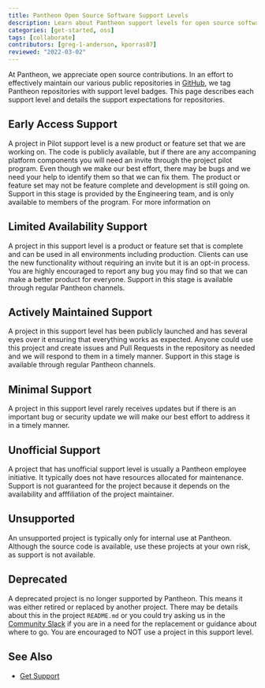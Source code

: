 ```yaml
---
title: Pantheon Open Source Software Support Levels
description: Learn about Pantheon support levels for open source software
categories: [get-started, oss]
tags: [collaborate]
contributors: [greg-1-anderson, kporras07]
reviewed: "2022-03-02"
---
```


At Pantheon, we appreciate open source contributions. In an effort to effectively maintain our various public repositories in [GitHub](https://github.com/orgs/pantheon-systems/repositories), we tag Pantheon repositories with support level badges. This page describes each support level and details the support expectations for repositories.

## Early Access Support

A project in Pilot support level is a new product or feature set that we are working on. The code is publicly available, but if there are any accompaning platform components you will need an invite through the project pilot program. Even though we make our best effort, there may be bugs and we need your help to identify them so that we can fix them. The product or feature set may not be feature complete and development is still going on. Support in this stage is provided by the Engineering team, and is only available to members of the program. For more information on 

## Limited Availability Support

A project in this support level is a product or feature set that is complete and can be used in all environments including production. Clients can use the new functionality without requiring an invite but it is an opt-in process. You are highly encouraged to report any bug you may find so that we can make a better product for everyone. Support in this stage is available through regular Pantheon channels.

## Actively Maintained Support

A project in this support level has been publicly launched and has several eyes over it ensuring that everything works as expected. Anyone could use this project and create issues and Pull Requests in the repository as needed and we will respond to them in a timely manner. Support in this stage is available through regular Pantheon channels.

## Minimal Support

A project in this support level rarely receives updates but if there is an important bug or security update we will make our best effort to address it in a timely manner.

## Unofficial Support

A project that has unofficial support level is usually a Pantheon employee initiative. It typically does not have resources allocated for maintenance. Support is not guaranteed for the project because it depends on the availability and afffiliation of the project maintainer.

## Unsupported 

An unsupported project is typically only for internal use at Pantheon. Although the source code is available, use these projects at your own risk, as support is not available.

## Deprecated 

A deprecated project is no longer supported by Pantheon. This means it was either retired or replaced by another project. There may be details about this in the project `README.md` or you could try asking us in the [Community Slack](https://slackin.pantheon.io/) if you are in a need for the replacement or guidance about where to go. You are encouraged to NOT use a project in this support level.


## See Also
- [Get Support](https://pantheon.io/docs/guides/support/)

